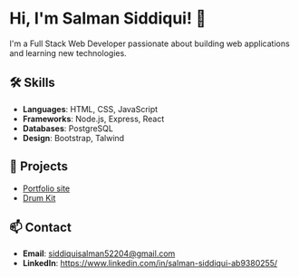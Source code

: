 # Hi, I'm Salman Siddiqui! 👋

I'm a Full Stack Web Developer passionate about building web applications and learning new technologies.

## 🛠 Skills
- **Languages**: HTML, CSS, JavaScript
- **Frameworks**: Node.js, Express, React
- **Databases**: PostgreSQL
- **Design**: Bootstrap, Talwind

## 🚀 Projects
- [Portfolio site](https://salmansiddiquii.github.io/Salman_Siddiqui/)
- [Drum Kit](https://salmansiddiquii.github.io/Drum.Kit/)

## 📫 Contact
- **Email**: siddiquisalman52204@gmail.com
- **LinkedIn**: https://www.linkedin.com/in/salman-siddiqui-ab9380255/
